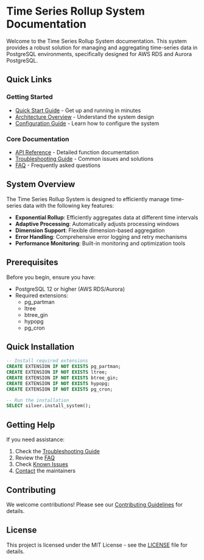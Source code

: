 # Time Series Rollup System Documentation

Welcome to the Time Series Rollup System documentation. This system provides a robust solution for managing and aggregating time-series data in PostgreSQL environments, specifically designed for AWS RDS and Aurora PostgreSQL.

## Quick Links

### Getting Started
- [Quick Start Guide](Quick-Start-Guide) - Get up and running in minutes
- [Architecture Overview](Architecture) - Understand the system design
- [Configuration Guide](Configuration) - Learn how to configure the system

### Core Documentation
- [API Reference](API-Reference) - Detailed function documentation
- [Troubleshooting Guide](Troubleshooting) - Common issues and solutions
- [FAQ](FAQ) - Frequently asked questions

## System Overview

The Time Series Rollup System is designed to efficiently manage time-series data with the following key features:

- **Exponential Rollup**: Efficiently aggregates data at different time intervals
- **Adaptive Processing**: Automatically adjusts processing windows
- **Dimension Support**: Flexible dimension-based aggregation
- **Error Handling**: Comprehensive error logging and retry mechanisms
- **Performance Monitoring**: Built-in monitoring and optimization tools

## Prerequisites

Before you begin, ensure you have:

- PostgreSQL 12 or higher (AWS RDS/Aurora)
- Required extensions:
  - pg_partman
  - ltree
  - btree_gin
  - hypopg
  - pg_cron

## Quick Installation

```sql
-- Install required extensions
CREATE EXTENSION IF NOT EXISTS pg_partman;
CREATE EXTENSION IF NOT EXISTS ltree;
CREATE EXTENSION IF NOT EXISTS btree_gin;
CREATE EXTENSION IF NOT EXISTS hypopg;
CREATE EXTENSION IF NOT EXISTS pg_cron;

-- Run the installation
SELECT silver.install_system();
```

## Getting Help

If you need assistance:

1. Check the [Troubleshooting Guide](Troubleshooting)
2. Review the [FAQ](FAQ)
3. Check [Known Issues](Known-Issues)
4. [Contact](Contact) the maintainers

## Contributing

We welcome contributions! Please see our [Contributing Guidelines](../CONTRIBUTING.md) for details.

## License

This project is licensed under the MIT License - see the [LICENSE](../LICENSE) file for details. 